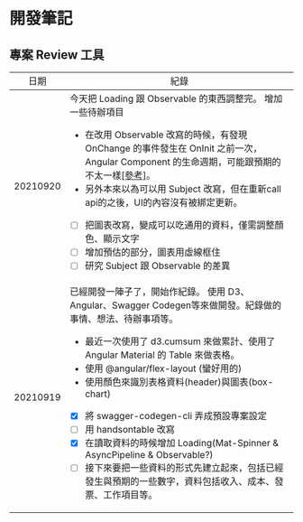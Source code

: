 # 開發筆記

## 專案 Review 工具

<table>
<tr>
    <td align="center">日期</td><td align="center">紀錄</td>
</tr>
<tbody>
<tr>
<td>20210920</td>
<td>
今天把 Loading 跟 Observable 的東西調整完。
增加一些待辦項目

* 在改用 Observable 改寫的時候，有發現 OnChange 的事件發生在 OnInit 之前一次，Angular Component 的生命週期，可能跟預期的不太一樣[[參考]](https://angular.io/guide/lifecycle-hooks#initializing-a-component-or-directive)。
* 另外本來以為可以用 Subject 改寫，但在重新call api的之後，UI的內容沒有被綁定更新。

* [ ] 把圖表改寫，變成可以吃通用的資料，僅需調整顏色、顯示文字
* [ ] 增加預估的部分，圖表用虛線框住
* [ ] 研究 Subject 跟 Observable 的差異

</td>
</tr>
<tr>
<td>20210919</td>
<td>
已經開發一陣子了，開始作紀錄。 使用 D3、Angular、Swagger Codegen等來做開發。紀錄做的事情、想法、待辦事項等。

* 最近一次使用了 d3.cumsum 來做累計、使用了 Angular Material 的 Table 來做表格。
* 使用 @angular/flex-layout (蠻好用的)
* 使用顏色來識別表格資料(header)與圖表(box-chart)

* [x] 將 swagger-codegen-cli 弄成預設專案設定
* [ ] 用 handsontable 改寫
* [x] 在讀取資料的時候增加 Loading(Mat-Spinner & AsyncPipeline & Observable?)
* [ ] 接下來要把一些資料的形式先建立起來，包括已經發生與預期的一些數字，資料包括收入、成本、發票、工作項目等。

</td>
</tr>
</tbody>
</table>
